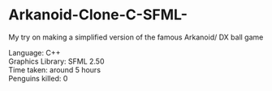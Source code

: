 # Arkanoid-Clone-C-SFML-
My try on making a simplified version of the famous Arkanoid/ DX ball game

Language: C++<br>
Graphics Library: SFML 2.50<br>
Time taken: around 5 hours<br>
Penguins killed: 0
